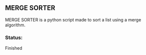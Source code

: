 ## MERGE SORTER
MERGE SORTER is a python script made to sort a list using a merge algorithm.

### Status:  
Finished 